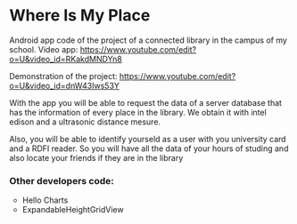 <h1>Where Is My Place</h1>

Android app code of the project of a connected library in the campus of my school.
Video app: https://www.youtube.com/edit?o=U&video_id=RKakdMNDYn8

Demonstration of the project: https://www.youtube.com/edit?o=U&video_id=dnW43Iws53Y

With the app you will be able to request the data of a server database that has the information of every place in the library. We obtain it with intel edison and a ultrasonic distance mesure.

Also, you will be able to identify yourseld as a user with you university card and a RDFI reader. So you will have all the data of your hours of studing and also locate your friends if they are in the library

<h3>Other developers code:</h3>
<ul>
<li type="circle">Hello Charts</li>
<li type="circle">ExpandableHeightGridView</li>
</ul>
